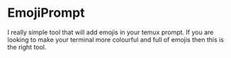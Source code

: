 # EmojiPrompt
I really simple tool that will add emojis in your temux prompt. If you are looking to make your terminal more colourful and full of emojis then this is the right tool.
